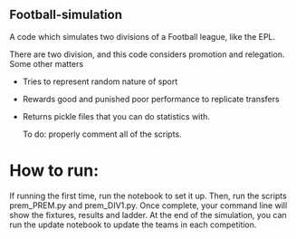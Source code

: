 ## Football-simulation
A code which simulates two divisions of a Football league, like the EPL.

There are two division, and this code considers promotion and relegation. Some other matters
- Tries to represent random nature of sport
- Rewards good and punished poor performance to replicate transfers
- Returns pickle files that you can do statistics with.

  To do: properly comment all of the scripts.

# How to run:
If running the first time, run the notebook to set it up. Then, run the scripts prem_PREM.py and prem_DIV1.py. Once complete, your command line will show the fixtures, results and ladder. At the end of the simulation, you can run the update notebook to update the teams in each competition.
